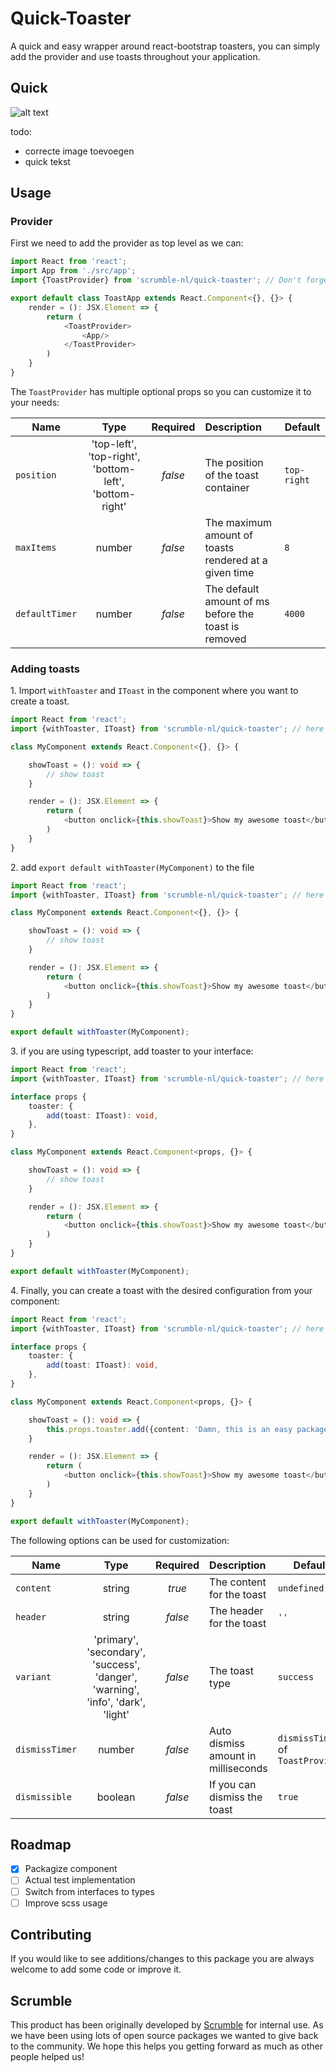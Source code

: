 # Quick-Toaster
A quick and easy wrapper around react-bootstrap toasters, you can simply add the provider and use toasts throughout your application. 

## Quick
![alt text](https://scrumble.nl/wp-content/uploads/2020/03/quick-logo-zonder-alle-tekst.png "Quick image")

todo: 
- correcte image toevoegen
- quick tekst

## Usage
### Provider
First we need to add the provider as top level as we can:
```typescript
import React from 'react';
import App from './src/app';
import {ToastProvider} from 'scrumble-nl/quick-toaster'; // Don't forget to import this

export default class ToastApp extends React.Component<{}, {}> {
    render = (): JSX.Element => {
        return (
            <ToastProvider>
                <App/>
            </ToastProvider>
        )       
    }       
}
```
The `ToastProvider` has multiple optional props so you can customize it to your needs:

| Name         | Type                                                                                   | Required | Description                         | Default|
|--------------|:----------------------------------------------------------------------------------------:|:----------:|:-------------------------------------|------|
| `position`      | 'top-left', 'top-right', 'bottom-left', 'bottom-right' | *false*     | The position of the toast container    | `top-right`
| `maxItems`       | number                                                                                 | *false*    | The maximum amount of toasts rendered at a given time | `8`
| `defaultTimer` | number | *false*    | The default amount of ms before the toast is removed  | `4000`

### Adding toasts

1\. Import `withToaster` and `IToast` in the component where you want to create a toast.
```typescript
import React from 'react';
import {withToaster, IToast} from 'scrumble-nl/quick-toaster'; // here

class MyComponent extends React.Component<{}, {}> {

    showToast = (): void => {
        // show toast
    }

    render = (): JSX.Element => {
        return (
            <button onclick={this.showToast}>Show my awesome toast</button>            
        )
    }
}
```
2\. add `export default withToaster(MyComponent)` to the file
```typescript
import React from 'react';
import {withToaster, IToast} from 'scrumble-nl/quick-toaster'; // here

class MyComponent extends React.Component<{}, {}> {

    showToast = (): void => {
        // show toast
    }

    render = (): JSX.Element => {
        return (
            <button onclick={this.showToast}>Show my awesome toast</button>            
        )
    }
}

export default withToaster(MyComponent);
```
3\. if you are using typescript, add toaster to your interface:
```typescript
import React from 'react';
import {withToaster, IToast} from 'scrumble-nl/quick-toaster'; // here

interface props {
    toaster: {
        add(toast: IToast): void,
    },
}

class MyComponent extends React.Component<props, {}> {

    showToast = (): void => {
        // show toast
    }

    render = (): JSX.Element => {
        return (
            <button onclick={this.showToast}>Show my awesome toast</button>            
        )
    }
}

export default withToaster(MyComponent);
```

4\. Finally, you can create a toast with the desired configuration from your component:
```typescript
import React from 'react';
import {withToaster, IToast} from 'scrumble-nl/quick-toaster'; // here

interface props {
    toaster: {
        add(toast: IToast): void,
    },
}

class MyComponent extends React.Component<props, {}> {

    showToast = (): void => {
        this.props.toaster.add({content: 'Damn, this is an easy package!'});
    }

    render = (): JSX.Element => {
        return (
            <button onclick={this.showToast}>Show my awesome toast</button>            
        )
    }
}

export default withToaster(MyComponent);
```

The following options can be used for customization:

| Name         | Type                                                                                   | Required | Description                         | Default |
|--------------|:----------------------------------------------------------------------------------------:|:----------:|:-------------------------------------| -------- |
| `content`      | string                                                                                 | *true*     | The content for the toast           | `undefined` |
| `header`       | string                                                                                 | *false*    | The header for the toast            | `''`
| `variant`      | 'primary', 'secondary', 'success', 'danger', 'warning', 'info', 'dark', 'light' | *false*    | The toast type                      | `success`
| `dismissTimer` | number                                                                                 | *false*    | Auto dismiss amount in milliseconds | `dismissTimer` of `ToastProvider`
| `dismissible`  | boolean                                                                                | *false*    | If you can dismiss the toast        | `true`

## Roadmap
- [x] Packagize component
- [ ] Actual test implementation
- [ ] Switch from interfaces to types
- [ ] Improve scss usage

## Contributing
If you would like to see additions/changes to this package you are always welcome to add some code or improve it.

## Scrumble
This product has been originally developed by [Scrumble](https://www.scrumble.nl) for internal use. As we have been using lots of open source packages we wanted to give back to the community. We hope this helps you getting forward as much as other people helped us!
